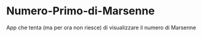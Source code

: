 # Numero-Primo-di-Marsenne
App che tenta (ma per ora non riesce) di visualizzare il numero di Marsenne

